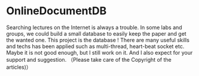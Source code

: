 # OnlineDocumentDB
Searching lectures on the Internet is always a trouble. In some labs and groups, we could build a small database to easily keep the paper and get the wanted one. This project is the database ! There are many useful skills and techs has been applied such as multi-thread, heart-beat socket etc. Maybe it is not good enough, but I still work on it. And I also expect for your support and suggestion. （Please take care of the Copyright of the articles)）
